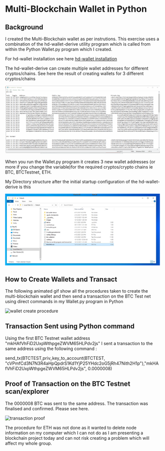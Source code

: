 # Multi-Blockchain Wallet in Python

## Background

I created the Multi-Blockchain wallet as per instrutions. This exercise uses a combination of the hd-wallet-derive utility program which is called from within the Python Wallet.py program which I created.

For hd-wallet installation see here 
[hd-wallet installation](HD_Wallet_Derive_Install_Guide.md)

The hd-wallet-derive can create multiple wallet addresses for different cryptos/chains. See here the result of creating wallets for 3 different cryptos/chains

![hd-wallet-derive](images/hd-wallet-der_output.gif)


 When you run the Wallet.py program it creates 3 new wallet addresses (or more if you change the variable)for the required cryptos/crypto chains ie BTC, BTCTestnet, ETH.

My Directory structure after the initial startup configuration of the hd-wallet-derive is this

![directory structure](images/directory_structure.JPG)

## How to Create Wallets and Transact
The following animated gif show all the procedures taken to create the multi-blockchain wallet and then send a transaction on the BTC Test net using direct commands in my Wallet.py program in Python

![wallet create procedure](images/procedure.gif)    

## Transaction Sent using Python command

Using the first BTC Testnet wallet address "mkHAfVhFiD2UxpWthpgeZWVM65HLPdv2js" I sent a transaction to the same address using the following command :

send_tx(BTCTEST,priv_key_to_account(BTCTEST, "cVPmfCd3N7N3R4aHpQpdrS1Kd1YjP25YHdc2oG5jRh47Nith2H1p"),"mkHAfVhFiD2UxpWthpgeZWVM65HLPdv2js", 0.0000008)

## Proof of Transaction on the BTC Testnet scan/explorer
The 0000008 BTC was sent to the same address. The transaction was finalised and confirmed. Please see here.

![transaction proof](images/transaction_proof.gif) 

The procedure for ETH was not done as it wanted to delete node information on my computer which I can not do as I am presenting a blockchain project today and can not risk creating a problem which will affect my whole group.